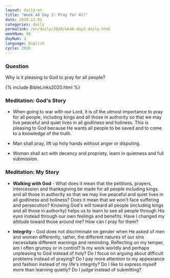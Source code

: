 ```yaml
---
layout: daily-en
title: "Week 48 Day 2: Pray for All"
date: 2020-12-01 
categories: daily
permalink: /en/daily/2020/wk48-day2-daily.html
weekNum: 48
dayNum: 2
language: English
cycle: 2020
---
```

### Question     
Why is it pleasing to God to pray for all people?

{% include BibleLinks2020.html %} 

### Meditation: God's Story   
+ When going to war with our Lord, it is of the utmost importance to pray for all people, including kings and all those in authority so that we may live peaceful and quiet lives in all godliness and holiness. This is pleasing to God because He wants all people to be saved and to come to a knowledge of the truth. 

+ Man shall pray, lift up holy hands without anger or disputing. 

+ Woman shall act with decency and propriety, learn in quietness and full submission. 

### Meditation: My Story   
+ **Walking with God** - What does it mean that the petitions, prayers, intercession and thanksgiving be made for all people including kings and all those in authority so that we may live peaceful and quiet lives in all godliness and holiness? Does it mean that we won't face suffering and persecution? Knowing God's will toward all people (including kings and all those in authority) helps us to learn to see all people through His eyes instead through our own feelings and benefits. Have I changed my attitude toward those around me? How can I pray for them? 

+ **Integrity** - God does not discriminate on gender when He asked of men and women differently, rather, the different natures of our sins necessitate different warnings and reminding. Reflecting on my temper, am I often grumpy or in control? Is my work worldly and perhaps unpleasing to God instead of holy? Do I focus on arguing about difficult problems instead of praying? Do I pay more attention to my appearance and fashion instead of my life's integrity? Do I like to express myself more than learning quietly? Do I judge instead of submitting? 
